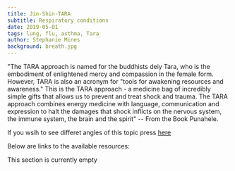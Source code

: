 ```yaml
---
title: Jin-Shin-TARA
subtitle: Respiratory conditions
date: 2019-05-01
tags: lung, flu, asthma, Tara
author: Stephanie Mines
background: breath.jpg
---
```


"The TARA approach is named for the buddhists deiy Tara, who is the embodiment of enlightened mercy and compassion in the female form. However, TARA is also an acronym for "tools for awakening resources and awareness." This is the TARA approach - a medicine bag of incredibly simple gifts that allows us to prevent and treat shock and trauma. The TARA approach combines energy medicine with language, communication and expression to halt the damages that shock inflicts on the nervous system, the immune system, the brain and the spirit" -- From the Book Punahele.

If you wsih to see differet angles of this topic press [here](/topics/Respiration/topic-text.html)

Below are links to the available resources:

This section is currently empty
